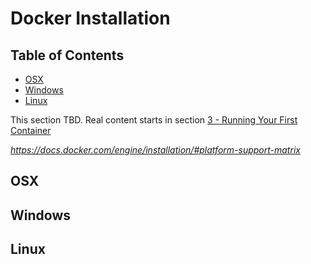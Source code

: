 __Docker Installation__
=======================

__Table of Contents__
---------------------

* [OSX](#osx)
* [Windows](#windows)
* [Linux](#linux)

This section TBD. Real content starts in section [3 - Running Your First Container](../3-Running_Your_First_Container)

_https://docs.docker.com/engine/installation/#platform-support-matrix_

## OSX

## Windows

## Linux